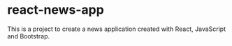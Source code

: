 # react-news-app

This is a project to create a news application created with React, JavaScript  and Bootstrap.
